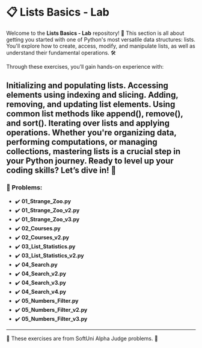 # 📋 Lists Basics - Lab

Welcome to the **Lists Basics - Lab** repository! 🚀
This section is all about getting you started with one of Python's most versatile data structures: lists. You'll explore how to create, access, modify, and manipulate lists, as well as understand their fundamental operations. 🛠️

Through these exercises, you’ll gain hands-on experience with:

Initializing and populating lists.
Accessing elements using indexing and slicing.
Adding, removing, and updating list elements.
Using common list methods like append(), remove(), and sort().
Iterating over lists and applying operations.
Whether you're organizing data, performing computations, or managing collections, mastering lists is a crucial step in your Python journey. Ready to level up your coding skills? Let’s dive in! 🌟
---

### 📓 Problems:

- ✔️ **01_Strange_Zoo.py**
- ✔️ **01_Strange_Zoo_v2.py**
- ✔️ **01_Strange_Zoo_v3.py**
- ✔️ **02_Courses.py**
- ✔️ **02_Courses_v2.py**
- ✔️ **03_List_Statistics.py**
- ✔️ **03_List_Statistics_v2.py**
- ✔️ **04_Search.py**
- ✔️ **04_Search_v2.py**
- ✔️ **04_Search_v3.py**
- ✔️ **04_Search_v4.py**
- ✔️ **05_Numbers_Filter.py**
- ✔️ **05_Numbers_Filter_v2.py**
- ✔️ **05_Numbers_Filter_v3.py**

---

🚀 These exercises are from SoftUni Alpha Judge problems. 👋
